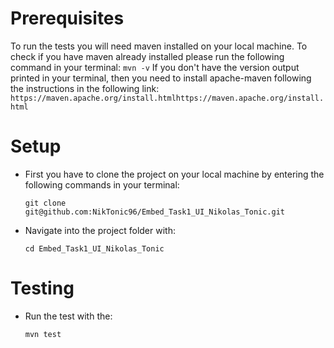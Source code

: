 <h1>Prerequisites</h1>

To run the tests you will need maven installed on your
local machine. 
To check if you have maven already installed please run
the following command in your terminal: `mvn -v`
If you don't have the version output printed in your 
terminal, then you need to install apache-maven following
the instructions in the following link:
`https://maven.apache.org/install.htmlhttps://maven.apache.org/install.html`

<h1>Setup</h1>

<ul>
<li>
First you have to clone the project on your local machine by entering
the following commands in your terminal:

`git clone git@github.com:NikTonic96/Embed_Task1_UI_Nikolas_Tonic.git`
</li>
<li>
Navigate into the project folder with: 

`cd Embed_Task1_UI_Nikolas_Tonic`
</li>
</ul>

<h1>Testing</h1>

<ul>
<li>
Run the test with the: 

`mvn test`
</li>
</ul>
